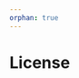 ```yaml
---
orphan: true
---
```


# License

```{include} ../LICENSE

```
                                                                                                  